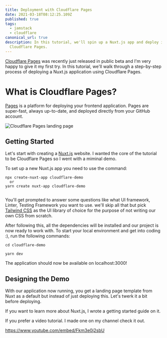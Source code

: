 ```yaml
---
title: Deployment with Cloudflare Pages
date: 2021-03-18T08:12:25.109Z
published: true
tags:
  - jamstack
  - cloudflare
canonical_url: true
description: In this tutorial, we'll spin up a Nuxt.js app and deploy it to
  Cloudflare Pages.
---
```

[Cloudflare Pages](https://pages.cloudflare.com/) was recently just released in public beta and I'm very happy to give it my first try. In this tutorial, we'll walk through a step-by-step process of deploying a Nuxt.js application using Cloudflare Pages.

# What is Cloudflare Pages?

[Pages](https://pages.cloudflare.com/) is a platform for deploying your frontend application. Pages are super-fast, always up-to-date, and deployed directly from your GitHub account.

![Cloudflare Pages landing page](/images/uploads/screenshot-2021-03-18-at-09.31.42.png)

## Getting Started

Let's start with creating a [Nuxt.js](https://nuxtjs.org/) website. I wanted the core of the tutorial to be Cloudflare Pages so I went with a miminal demo.

To set up a new Nuxt.js app you need to use the command:

```
npx create-nuxt-app cloudflare-demo
  or
yarn create nuxt-app cloudflare-demo


```

You'll get prompted to answer some questions like what UI framework, Linter, Testing Framework you want to use. we'll skip all that but pick [Tailwind CSS](https://tailwindcss.com/) as the UI library of choice for the purpose of not writing our own CSS from scratch.

After following this, all the dependencies will be installed and our project is now ready to work with. To start your local environment and get into coding :), run the following commands:

```
cd cloudflare-demo

yarn dev
```

The application should now be available on localhost:3000!

## Designing the Demo

With our application now running, you get a landing page template from Nuxt as a default but instead of just deploying this. Let's twerk it a bit before deploying.

If you want to learn more about Nuxt.js, I wrote a getting started guide on it. 









If you prefer a video tutorial. I made one on my channel check it out.

https://www.youtube.com/embed/Fkm3e0j2sbU